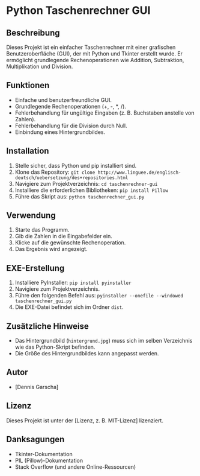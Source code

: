 # Python Taschenrechner GUI

## Beschreibung

Dieses Projekt ist ein einfacher Taschenrechner mit einer grafischen Benutzeroberfläche (GUI), der mit Python und Tkinter erstellt wurde. Er ermöglicht grundlegende Rechenoperationen wie Addition, Subtraktion, Multiplikation und Division.

## Funktionen

* Einfache und benutzerfreundliche GUI.
* Grundlegende Rechenoperationen (+, -, \*, /).
* Fehlerbehandlung für ungültige Eingaben (z. B. Buchstaben anstelle von Zahlen).
* Fehlerbehandlung für die Division durch Null.
* Einbindung eines Hintergrundbildes.

## Installation

1.  Stelle sicher, dass Python und pip installiert sind.
2.  Klone das Repository: `git clone http://www.linguee.de/englisch-deutsch/uebersetzung/des+repositories.html`
3.  Navigiere zum Projektverzeichnis: `cd taschenrechner-gui`
4.  Installiere die erforderlichen Bibliotheken: `pip install Pillow`
5.  Führe das Skript aus: `python taschenrechner_gui.py`

## Verwendung

1.  Starte das Programm.
2.  Gib die Zahlen in die Eingabefelder ein.
3.  Klicke auf die gewünschte Rechenoperation.
4.  Das Ergebnis wird angezeigt.

## EXE-Erstellung

1.  Installiere PyInstaller: `pip install pyinstaller`
2.  Navigiere zum Projektverzeichnis.
3.  Führe den folgenden Befehl aus: `pyinstaller --onefile --windowed taschenrechner_gui.py`
4.  Die EXE-Datei befindet sich im Ordner `dist`.

## Zusätzliche Hinweise

* Das Hintergrundbild (`hintergrund.jpg`) muss sich im selben Verzeichnis wie das Python-Skript befinden.
* Die Größe des Hintergrundbildes kann angepasst werden.

## Autor

* \[Dennis Garscha]

## Lizenz

Dieses Projekt ist unter der \[Lizenz, z. B. MIT-Lizenz] lizenziert.

## Danksagungen

* Tkinter-Dokumentation
* PIL (Pillow)-Dokumentation
* Stack Overflow (und andere Online-Ressourcen)
